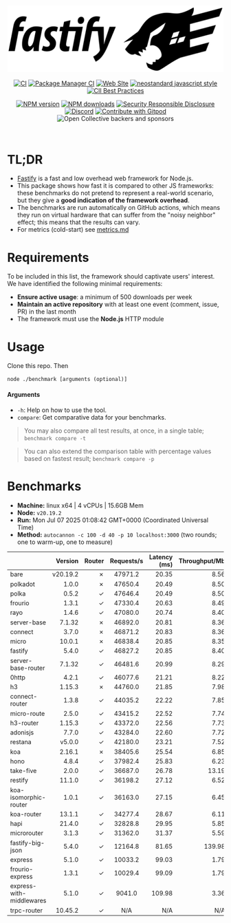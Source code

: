 <div align="center"> <a href="https://fastify.dev/">
    <img
      src="https://github.com/fastify/graphics/raw/HEAD/fastify-landscape-outlined.svg"
      width="650"
      height="auto"
    />
  </a>
</div>

<div align="center">

[![CI](https://github.com/fastify/fastify/actions/workflows/ci.yml/badge.svg?branch=main)](https://github.com/fastify/fastify/actions/workflows/ci.yml)
[![Package Manager
CI](https://github.com/fastify/fastify/workflows/package-manager-ci/badge.svg?branch=main)](https://github.com/fastify/fastify/actions/workflows/package-manager-ci.yml)
[![Web
SIte](https://github.com/fastify/fastify/workflows/website/badge.svg?branch=main)](https://github.com/fastify/fastify/actions/workflows/website.yml)
[![neostandard javascript style](https://img.shields.io/badge/code_style-neostandard-brightgreen?style=flat)](https://github.com/neostandard/neostandard)
[![CII Best Practices](https://bestpractices.coreinfrastructure.org/projects/7585/badge)](https://bestpractices.coreinfrastructure.org/projects/7585)

</div>

<div align="center">

[![NPM
version](https://img.shields.io/npm/v/fastify.svg?style=flat)](https://www.npmjs.com/package/fastify)
[![NPM
downloads](https://img.shields.io/npm/dm/fastify.svg?style=flat)](https://www.npmjs.com/package/fastify)
[![Security Responsible
Disclosure](https://img.shields.io/badge/Security-Responsible%20Disclosure-yellow.svg)](https://github.com/fastify/fastify/blob/main/SECURITY.md)
[![Discord](https://img.shields.io/discord/725613461949906985)](https://discord.gg/fastify)
[![Contribute with Gitpod](https://img.shields.io/badge/Contribute%20with-Gitpod-908a85?logo=gitpod&color=blue)](https://gitpod.io/#https://github.com/fastify/fastify)
![Open Collective backers and sponsors](https://img.shields.io/opencollective/all/fastify)

</div>

<br />

# TL;DR

* [Fastify](https://github.com/fastify/fastify) is a fast and low overhead web framework for Node.js.
* This package shows how fast it is compared to other JS frameworks: these benchmarks do not pretend to represent a real-world scenario, but they give a **good indication of the framework overhead**.
* The benchmarks are run automatically on GitHub actions, which means they run on virtual hardware that can suffer from the "noisy neighbor" effect; this means that the results can vary.
* For metrics (cold-start) see [metrics.md](./METRICS.md)

# Requirements

To be included in this list, the framework should captivate users' interest. We have identified the following minimal requirements:
- **Ensure active usage**: a minimum of 500 downloads per week
- **Maintain an active repository** with at least one event (comment, issue, PR) in the last month
- The framework must use the **Node.js** HTTP module

# Usage

Clone this repo. Then

```
node ./benchmark [arguments (optional)]
```

#### Arguments

* `-h`: Help on how to use the tool.
* `compare`: Get comparative data for your benchmarks.

> You may also compare all test results, at once, in a single table; `benchmark compare -t`

> You can also extend the comparison table with percentage values based on fastest result; `benchmark compare -p`
# Benchmarks

* __Machine:__ linux x64 | 4 vCPUs | 15.6GB Mem
* __Node:__ `v20.19.2`
* __Run:__ Mon Jul 07 2025 01:08:42 GMT+0000 (Coordinated Universal Time)
* __Method:__ `autocannon -c 100 -d 40 -p 10 localhost:3000` (two rounds; one to warm-up, one to measure)

|                          | Version  | Router | Requests/s | Latency (ms) | Throughput/Mb |
| :--                      | --:      | --:    | :-:        | --:          | --:           |
| bare                     | v20.19.2 | ✗      | 47971.2    | 20.35        | 8.56          |
| polkadot                 | 1.0.0    | ✗      | 47650.4    | 20.49        | 8.50          |
| polka                    | 0.5.2    | ✓      | 47646.4    | 20.49        | 8.50          |
| frourio                  | 1.3.1    | ✓      | 47330.4    | 20.63        | 8.49          |
| rayo                     | 1.4.6    | ✓      | 47080.0    | 20.74        | 8.40          |
| server-base              | 7.1.32   | ✗      | 46892.0    | 20.81        | 8.36          |
| connect                  | 3.7.0    | ✗      | 46871.2    | 20.83        | 8.36          |
| micro                    | 10.0.1   | ✗      | 46838.4    | 20.85        | 8.35          |
| fastify                  | 5.4.0    | ✓      | 46827.2    | 20.85        | 8.40          |
| server-base-router       | 7.1.32   | ✓      | 46481.6    | 20.99        | 8.29          |
| 0http                    | 4.2.1    | ✓      | 46077.6    | 21.21        | 8.22          |
| h3                       | 1.15.3   | ✗      | 44760.0    | 21.85        | 7.98          |
| connect-router           | 1.3.8    | ✓      | 44035.2    | 22.22        | 7.85          |
| micro-route              | 2.5.0    | ✓      | 43415.2    | 22.52        | 7.74          |
| h3-router                | 1.15.3   | ✓      | 43372.0    | 22.56        | 7.73          |
| adonisjs                 | 7.7.0    | ✓      | 43284.0    | 22.60        | 7.72          |
| restana                  | v5.0.0   | ✓      | 42180.0    | 23.21        | 7.52          |
| koa                      | 2.16.1   | ✗      | 38405.6    | 25.54        | 6.85          |
| hono                     | 4.8.4    | ✓      | 37982.4    | 25.83        | 6.23          |
| take-five                | 2.0.0    | ✓      | 36687.0    | 26.78        | 13.19         |
| restify                  | 11.1.0   | ✓      | 36198.2    | 27.12        | 6.52          |
| koa-isomorphic-router    | 1.0.1    | ✓      | 36163.0    | 27.15        | 6.45          |
| koa-router               | 13.1.1   | ✓      | 34277.4    | 28.67        | 6.11          |
| hapi                     | 21.4.0   | ✓      | 32828.8    | 29.95        | 5.85          |
| microrouter              | 3.1.3    | ✓      | 31362.0    | 31.37        | 5.59          |
| fastify-big-json         | 5.4.0    | ✓      | 12164.8    | 81.65        | 139.98        |
| express                  | 5.1.0    | ✓      | 10033.2    | 99.03        | 1.79          |
| frourio-express          | 1.3.1    | ✓      | 10029.4    | 99.09        | 1.79          |
| express-with-middlewares | 5.1.0    | ✓      | 9041.0     | 109.98       | 3.36          |
| trpc-router              | 10.45.2  | ✓      | N/A        | N/A          | N/A           |
